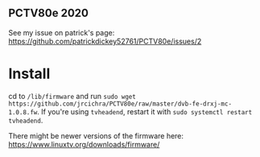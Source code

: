 ## PCTV80e 2020

See my issue on patrick's page: https://github.com/patrickdickey52761/PCTV80e/issues/2

# Install
cd to `/lib/firmware` and run `sudo wget https://github.com/jrcichra/PCTV80e/raw/master/dvb-fe-drxj-mc-1.0.8.fw`.
If you're using `tvheadend`, restart it with `sudo systemctl restart tvheadend`.

There might be newer versions of the firmware here: https://www.linuxtv.org/downloads/firmware/
